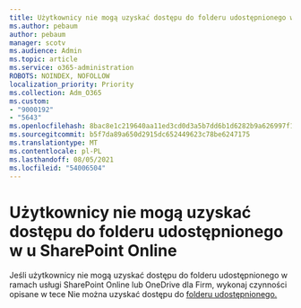 ```yaml
---
title: Użytkownicy nie mogą uzyskać dostępu do folderu udostępnionego w u SharePoint Online
ms.author: pebaum
author: pebaum
manager: scotv
ms.audience: Admin
ms.topic: article
ms.service: o365-administration
ROBOTS: NOINDEX, NOFOLLOW
localization_priority: Priority
ms.collection: Adm_O365
ms.custom:
- "9000192"
- "5643"
ms.openlocfilehash: 8bac8e1c219640aa11ed3cd0d3a5b7dd6b1d6282b9a626997f18431b037d2cdb
ms.sourcegitcommit: b5f7da89a650d2915dc652449623c78be6247175
ms.translationtype: MT
ms.contentlocale: pl-PL
ms.lasthandoff: 08/05/2021
ms.locfileid: "54006504"
---
```

# <a name="users-cant-access-a-shared-folder-in-sharepoint-online"></a>Użytkownicy nie mogą uzyskać dostępu do folderu udostępnionego w u SharePoint Online

Jeśli użytkownicy nie mogą uzyskać dostępu do folderu udostępnionego w ramach usługi SharePoint Online lub OneDrive dla Firm, wykonaj czynności opisane w tece Nie można uzyskać dostępu do [folderu udostępnionego.](https://docs.microsoft.com/sharepoint/troubleshoot/sharing-and-permissions/cannot-access-shared-folder)
